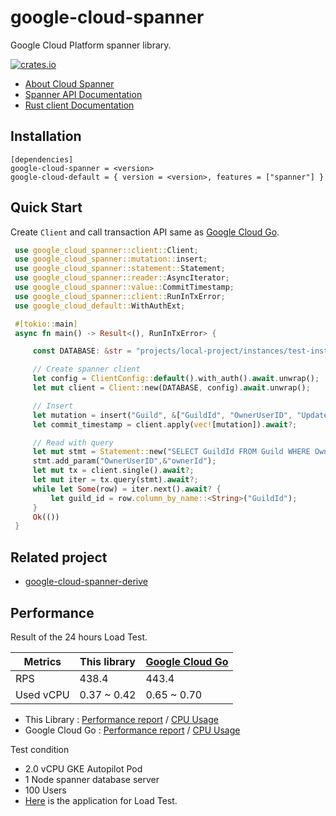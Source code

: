 # google-cloud-spanner

Google Cloud Platform spanner library.

[![crates.io](https://img.shields.io/crates/v/google-cloud-spanner.svg)](https://crates.io/crates/google-cloud-spanner)

* [About Cloud Spanner](https://cloud.google.com/spanner/)
* [Spanner API Documentation](https://cloud.google.com/spanner/docs)
* [Rust client Documentation](https://docs.rs/google-cloud-spanner/latest)

## Installation

```
[dependencies]
google-cloud-spanner = <version>
google-cloud-default = { version = <version>, features = ["spanner"] }
```

## Quick Start

Create `Client` and call transaction API same as [Google Cloud Go](https://github.com/googleapis/google-cloud-go/tree/main/spanner).

```rust
 use google_cloud_spanner::client::Client;
 use google_cloud_spanner::mutation::insert;
 use google_cloud_spanner::statement::Statement;
 use google_cloud_spanner::reader::AsyncIterator;
 use google_cloud_spanner::value::CommitTimestamp;
 use google_cloud_spanner::client::RunInTxError;
 use google_cloud_default::WithAuthExt;

 #[tokio::main]
 async fn main() -> Result<(), RunInTxError> {

     const DATABASE: &str = "projects/local-project/instances/test-instance/databases/local-database";

     // Create spanner client
     let config = ClientConfig::default().with_auth().await.unwrap();
     let mut client = Client::new(DATABASE, config).await.unwrap();

     // Insert
     let mutation = insert("Guild", &["GuildId", "OwnerUserID", "UpdatedAt"], &[&"guildId", &"ownerId", &CommitTimestamp::new()]);
     let commit_timestamp = client.apply(vec![mutation]).await?;

     // Read with query
     let mut stmt = Statement::new("SELECT GuildId FROM Guild WHERE OwnerUserID = @OwnerUserID");
     stmt.add_param("OwnerUserID",&"ownerId");
     let mut tx = client.single().await?;
     let mut iter = tx.query(stmt).await?;
     while let Some(row) = iter.next().await? {
         let guild_id = row.column_by_name::<String>("GuildId");
     }
     Ok(())
 }
```

## Related project
* [google-cloud-spanner-derive](../spanner-derive)

## Performance 

Result of the 24 hours Load Test.

| Metrics | This library | [Google Cloud Go](https://github.com/googleapis/google-cloud-go/tree/main/spanner) | 
| -------- | ----------------| ----------------- |
| RPS | 438.4 | 443.4 |
| Used vCPU | 0.37 ~ 0.42 | 0.65 ~ 0.70 |

* This Library : [Performance report](https://storage.googleapis.com/0432808zbaeatxa/report_1637760853.008414.html) / [CPU Usage](https://storage.googleapis.com/0432808zbaeatxa/CPU%20(6).png)
* Google Cloud Go : [Performance report](https://storage.googleapis.com/0432808zbaeatxa/report_1637673736.2540932.html) / [CPU Usage](https://storage.googleapis.com/0432808zbaeatxa/CPU%20(5).png)

Test condition 
* 2.0 vCPU GKE Autopilot Pod
* 1 Node spanner database server
* 100 Users
* [Here](https://github.com/yoshidan/google-cloud-rust-example/commit/ccc484111bbd43d9642ee90ff27eca89e95ffe32) is the application for Load Test.